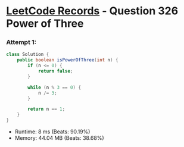 # [LeetCode Records](../../README.md) - Question 326 Power of Three

### Attempt 1: 
```java
class Solution {
    public boolean isPowerOfThree(int n) {
        if (n <= 0) {
            return false;
        }

        while (n % 3 == 0) {
            n /= 3;
        }

        return n == 1;
    }
}
```
- Runtime: 8 ms (Beats: 90.19%)
- Memory: 44.04 MB (Beats: 38.68%)

<br>
